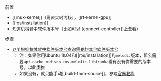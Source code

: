 前置
- [[linux-kernel]]（需要实时内核），[[rt-kernel-gpu]]
- [[ros/installation]]
- 知道机械臂中软件版本号（比如可以[[connect-controller]]上去看）

步骤
- [这里根据机械臂中软件版本号查询需要的其他软件版本号](https://frankaemika.github.io/docs/compatibility.html)
  - 注：如果你用Ubuntu 18.04和[[ros/installation]]的`melodic`版本，那么需要`apt-cache madison ros-melodic-libfranka`看有没有你需要的版本号。以此类推
  - 如果没有，就只能手动[[build-from-source]]，参考[官网教程](https://frankaemika.github.io/docs/installation_linux.html#building-from-source)